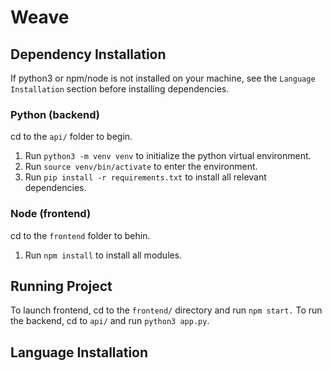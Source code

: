 # Weave

## Dependency Installation

If python3 or npm/node is not installed on your machine, see the `Language Installation` section before installing dependencies.

### Python (backend)
cd to the `api/` folder to begin.

1. Run `python3 -m venv venv` to initialize the python virtual environment.
2. Run `source venv/bin/activate` to enter the environment.
3. Run `pip install -r requirements.txt` to install all relevant dependencies.

### Node (frontend)
cd to the `frontend` folder to behin.

1. Run `npm install` to install all modules.

## Running Project

To launch frontend, cd to the `frontend/` directory and run `npm start.` To run the backend, cd to `api/` and run `python3 app.py`.

## Language Installation